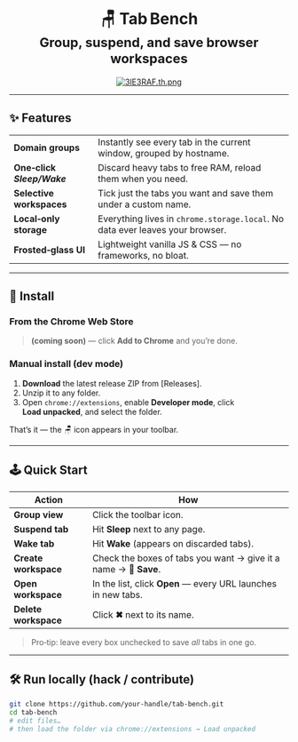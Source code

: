 <h1 align="center">
  🪑 Tab Bench<br>
  <sub>Group, suspend, and save browser workspaces </sub>
</h1>

<p align="center">
 <a href="https://freeimage.host/i/3lE3RAF"><img src="https://iili.io/3lE3RAF.th.png" alt="3lE3RAF.th.png" border="0"></a>
</p>

---

## ✨ Features
| | |
|---|---|
| **Domain groups** | Instantly see every tab in the current window, grouped by hostname. |
| **One‑click *Sleep/Wake*** | Discard heavy tabs to free RAM, reload them when you need. |
| **Selective workspaces** | Tick just the tabs you want and save them under a custom name. |
| **Local‑only storage** | Everything lives in `chrome.storage.local`. No data ever leaves your browser. |
| **Frosted‑glass UI** | Lightweight vanilla JS & CSS — no frameworks, no bloat. |

---

## 🚀 Install

### From the Chrome Web Store  
> **(coming soon)** — click **Add to Chrome** and you’re done.

### Manual install (dev mode)

1. **Download** the latest release ZIP from [Releases].  
2. Unzip it to any folder.  
3. Open `chrome://extensions`, enable **Developer mode**, click **Load unpacked**, and select the folder.

That’s it — the 🪑 icon appears in your toolbar.

---

## 🕹 Quick Start

| Action | How |
|--------|-----|
| **Group view** | Click the toolbar icon. |
| **Suspend tab** | Hit **Sleep** next to any page. |
| **Wake tab** | Hit **Wake** (appears on discarded tabs). |
| **Create workspace** | Check the boxes of tabs you want → give it a name → **💾 Save**. |
| **Open workspace** | In the list, click **Open** — every URL launches in new tabs. |
| **Delete workspace** | Click **✖** next to its name. |

> Pro‑tip: leave every box unchecked to save *all* tabs in one go.

---

## 🛠 Run locally (hack / contribute)

```bash
git clone https://github.com/your-handle/tab-bench.git
cd tab-bench
# edit files…
# then load the folder via chrome://extensions → Load unpacked

